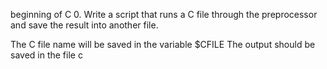 beginning of C
0. Write a script that runs a C file through the preprocessor and save the result into another file.

The C file name will be saved in the variable $CFILE
The output should be saved in the file c
